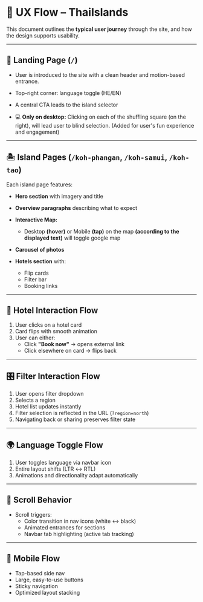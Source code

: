 # 🧭 UX Flow – ThaiIslands

This document outlines the **typical user journey** through the site, and how the design supports usability.

---

## 🚪 Landing Page (`/`)

- User is introduced to the site with a clean header and motion-based entrance.
- Top-right corner: language toggle (HE/EN)
- A central CTA leads to the island selector

- 💻 **Only on desktop:** 
  Clicking on each of the shuffling square (on the right), will lead user to blind selection.
  (Added for user's fun experience and engagement)

---

## 🏝️ Island Pages (`/koh-phangan`, `/koh-samui`, `/koh-tao`)

Each island page features:

- **Hero section** with imagery and title
- **Overview paragraphs** describing what to expect

- **Interactive Map:** 
  - Desktop **(hover)** or Mobile **(tap)** 
    on the map **(according to the displayed text)** will toggle google map 

- **Carousel of photos**
- **Hotels section** with:
  - Flip cards
  - Filter bar
  - Booking links

---

## 🏨 Hotel Interaction Flow

1. User clicks on a hotel card
2. Card flips with smooth animation
3. User can either:
   - Click **"Book now"** → opens external link
   - Click elsewhere on card → flips back

---

## 🎛️ Filter Interaction Flow

1. User opens filter dropdown
2. Selects a region
3. Hotel list updates instantly
4. Filter selection is reflected in the URL (`?region=north`)
5. Navigating back or sharing preserves filter state

---

## 🌍 Language Toggle Flow

1. User toggles language via navbar icon
2. Entire layout shifts (LTR ↔ RTL)
3. Animations and directionality adapt automatically

---

## 🔁 Scroll Behavior

- Scroll triggers:
  - Color transition in nav icons (white ↔ black)
  - Animated entrances for sections
  - Navbar tab highlighting (active tab tracking)

---

## 📱 Mobile Flow

- Tap-based side nav
- Large, easy-to-use buttons
- Sticky navigation
- Optimized layout stacking